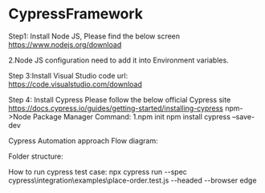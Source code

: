 # CypressFramework
Step1: Install Node JS, Please find the below screen
https://www.nodejs.org/download
 
















2.Node JS configuration need to add it into Environment variables.
 

 

Step 3:Install Visual Studio code
url: https://code.visualstudio.com/download

Step 4: Install Cypress 
Please follow the below official Cypress site
https://docs.cypress.io/guides/getting-started/installing-cypress
npm->Node Package Manager
Command: 1.npm init
npm install cypress –save-dev









Cypress Automation approach Flow diagram:
 
Folder structure:

 
 
 

 


How to run cypress test case:
npx cypress run --spec cypress\integration\examples\place-order.test.js --headed --browser edge
 
 





